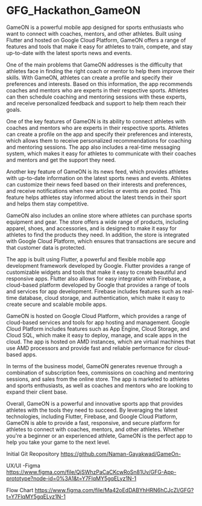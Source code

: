 # GFG_Hackathon_GameON

GameON is a powerful mobile app designed for sports enthusiasts who want to connect with coaches, mentors, and other athletes. Built using Flutter and hosted on Google Cloud Platform, GameON offers a range of features and tools that make it easy for athletes to train, compete, and stay up-to-date with the latest sports news and events.

One of the main problems that GameON addresses is the difficulty that athletes face in finding the right coach or mentor to help them improve their skills. With GameON, athletes can create a profile and specify their preferences and interests. Based on this information, the app recommends coaches and mentors who are experts in their respective sports. Athletes can then schedule coaching and mentoring sessions with these experts, and receive personalized feedback and support to help them reach their goals.


One of the key features of GameON is its ability to connect athletes with coaches and mentors who are experts in their respective sports. Athletes can create a profile on the app and specify their preferences and interests, which allows them to receive personalized recommendations for coaching and mentoring sessions. The app also includes a real-time messaging system, which makes it easy for athletes to communicate with their coaches and mentors and get the support they need.


Another key feature of GameON is its news feed, which provides athletes with up-to-date information on the latest sports news and events. Athletes can customize their news feed based on their interests and preferences, and receive notifications when new articles or events are posted. This feature helps athletes stay informed about the latest trends in their sport and helps them stay competitive.


GameON also includes an online store where athletes can purchase sports equipment and gear. The store offers a wide range of products, including apparel, shoes, and accessories, and is designed to make it easy for athletes to find the products they need. In addition, the store is integrated with Google Cloud Platform, which ensures that transactions are secure and that customer data is protected.


The app is built using Flutter, a powerful and flexible mobile app development framework developed by Google. Flutter provides a range of customizable widgets and tools that make it easy to create beautiful and responsive apps. Flutter also allows for easy integration with Firebase, a cloud-based platform developed by Google that provides a range of tools and services for app development. Firebase includes features such as real-time database, cloud storage, and authentication, which make it easy to create secure and scalable mobile apps.


GameON is hosted on Google Cloud Platform, which provides a range of cloud-based services and tools for app hosting and management. Google Cloud Platform includes features such as App Engine, Cloud Storage, and Cloud SQL, which make it easy to deploy, manage, and scale apps in the cloud. The app is hosted on AMD instances, which are virtual machines that use AMD processors and provide fast and reliable performance for cloud-based apps.


In terms of the business model, GameON generates revenue through a combination of subscription fees, commissions on coaching and mentoring sessions, and sales from the online store. The app is marketed to athletes and sports enthusiasts, as well as coaches and mentors who are looking to expand their client base.


Overall, GameON is a powerful and innovative sports app that provides athletes with the tools they need to succeed. By leveraging the latest technologies, including Flutter, Firebase, and Google Cloud Platform, GameON is able to provide a fast, responsive, and secure platform for athletes to connect with coaches, mentors, and other athletes. Whether you're a beginner or an experienced athlete, GameON is the perfect app to help you take your game to the next level.





Initial Git Reopository
https://github.com/Naman-Gayakwad/GameOn-

UX/UI -Figma
https://www.figma.com/file/QjSWhzPaCaCKcwRoSn81Uv/GFG-App-prototype?node-id=0%3A1&t=Y7FlqMY5gqELyz1N-1

Flow Chart
https://www.figma.com/file/Ma42oEdDABYhHRN6hCJcZl/GFG?t=Y7FlqMY5gqELyz1N-1
